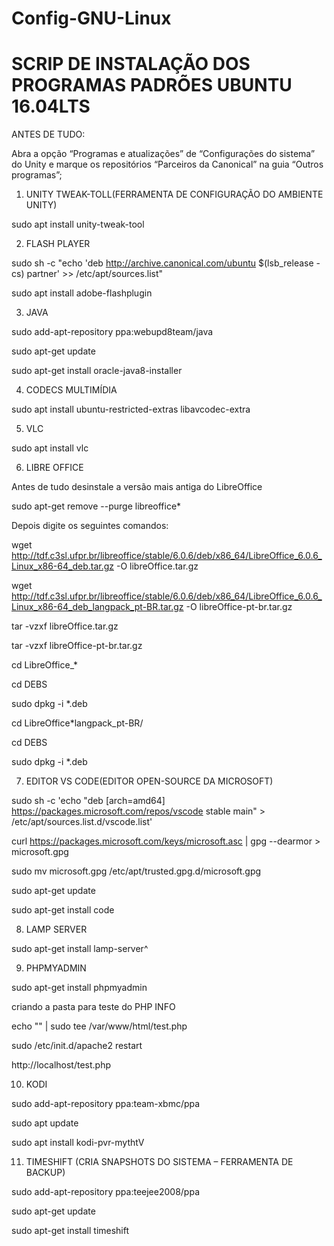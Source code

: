 # Config-GNU-Linux

# SCRIP DE INSTALAÇÃO DOS PROGRAMAS PADRÕES UBUNTU 16.04LTS                                                                                                     

ANTES DE TUDO:                                                                                                                                                

Abra a opção “Programas e atualizações” de “Configurações do sistema” do Unity e marque os repositórios “Parceiros da Canonical” na guia “Outros programas”;

1. UNITY TWEAK-TOLL(FERRAMENTA DE CONFIGURAÇÃO DO AMBIENTE UNITY)

sudo apt install unity-tweak-tool


2. FLASH PLAYER

sudo sh -c "echo 'deb http://archive.canonical.com/ubuntu $(lsb_release -cs) partner' >> /etc/apt/sources.list"

sudo apt install adobe-flashplugin


3. JAVA

sudo add-apt-repository ppa:webupd8team/java

sudo apt-get update

sudo apt-get install oracle-java8-installer


4. CODECS MULTIMÍDIA

sudo apt install ubuntu-restricted-extras libavcodec-extra


5. VLC

sudo apt install vlc


6. LIBRE OFFICE

Antes de tudo desinstale a versão mais antiga do LibreOffice

sudo apt-get remove --purge libreoffice*

Depois digite os seguintes comandos:

wget http://tdf.c3sl.ufpr.br/libreoffice/stable/6.0.6/deb/x86_64/LibreOffice_6.0.6_Linux_x86-64_deb.tar.gz -O libreOffice.tar.gz

wget http://tdf.c3sl.ufpr.br/libreoffice/stable/6.0.6/deb/x86_64/LibreOffice_6.0.6_Linux_x86-64_deb_langpack_pt-BR.tar.gz -O libreOffice-pt-br.tar.gz

tar -vzxf libreOffice.tar.gz

tar -vzxf libreOffice-pt-br.tar.gz

cd LibreOffice_*

cd DEBS

sudo dpkg -i *.deb 

cd LibreOffice*langpack_pt-BR/

cd DEBS

sudo dpkg -i *.deb


7. EDITOR VS CODE(EDITOR OPEN-SOURCE DA MICROSOFT)

sudo sh -c 'echo "deb [arch=amd64] https://packages.microsoft.com/repos/vscode stable main" > /etc/apt/sources.list.d/vscode.list'

curl https://packages.microsoft.com/keys/microsoft.asc | gpg --dearmor > microsoft.gpg

sudo mv microsoft.gpg /etc/apt/trusted.gpg.d/microsoft.gpg

sudo apt-get update

sudo apt-get install code


8. LAMP SERVER

sudo apt-get install lamp-server^


9. PHPMYADMIN

sudo apt-get install phpmyadmin

criando a pasta para teste do PHP INFO

echo "<?php phpinfo(); ?>" | sudo tee /var/www/html/test.php

sudo /etc/init.d/apache2 restart

http://localhost/test.php


10. KODI

sudo add-apt-repository ppa:team-xbmc/ppa

sudo apt update

sudo apt install kodi-pvr-mythtV


11. TIMESHIFT (CRIA SNAPSHOTS DO SISTEMA – FERRAMENTA DE BACKUP)

sudo add-apt-repository ppa:teejee2008/ppa

sudo apt-get update

sudo apt-get install timeshift
